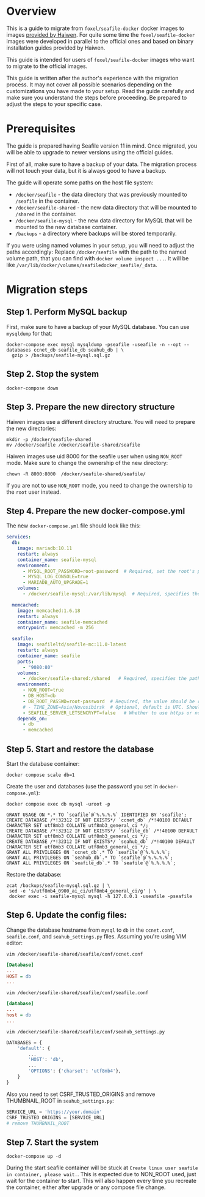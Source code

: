 # Overview

This is a guide to migrate from `foxel/seafile-docker` docker images 
 to images [provided by Haiwen](https://manual.seafile.com/latest/setup/setup_ce_by_docker/).
For quite some time the `foxel/seafile-docker` images were developed in parallel to the official ones 
 and based on binary installation guides provided by Haiwen.

This guide is intended for users of `foxel/seafile-docker` images who want to migrate to the official images.

This guide is written after the author's experience with the migration process. 
 It may not cover all possible scenarios depending on the customizations you have made to your setup.
 Read the guide carefully and make sure you understand the steps before proceeding.
 Be prepared to adjust the steps to your specific case.

# Prerequisites

The guide is prepared having Seafile version 11 in mind. Once migrated, you will be able to upgrade to newer versions 
 using the official guides.

First of all, make sure to have a backup of your data. The migration process will not touch your data, but it is always 
 good to have a backup.

The guide will operate some paths on the host file system:
- `/docker/seafile` - the data directory that was previously mounted to `/seafile` in the container.
- `/docker/seafile-shared` - the new data directory that will be mounted to `/shared` in the container.
- `/docker/seafile-mysql` - the new data directory for MySQL that will be mounted to the new database container.
- `/backups` - a directory where backups will be stored temporarily.

If you were using named volumes in your setup, you will need to adjust the paths accordingly:
 Replace `/docker/seafile` with the path to the named volume path, that you can find with `docker volume inspect ...`. 
 It will be like `/var/lib/docker/volumes/seafiledocker_seafile/_data`. 

# Migration steps

## Step 1. Perform MySQL backup

First, make sure to have a backup of your MySQL database. You can use `mysqldump` for that:

```shell
docker-compose exec mysql mysqldump -pseafile -useafile -n --opt --databases ccnet_db seafile_db seahub_db | \
  gzip > /backups/seafile-mysql.sql.gz
```

## Step 2. Stop the system

```shell
docker-compose down
```

## Step 3. Prepare the new directory structure

Haiwen images use a different directory structure. You will need to prepare the new directories:

```shell
mkdir -p /docker/seafile-shared
mv /docker/seafile /docker/seafile-shared/seafile
```

Haiwen images use uid 8000 for the seafile user when using `NON_ROOT` mode. 
 Make sure to change the ownership of the new directory:

```shell
chown -R 8000:8000  /docker/seafile-shared/seafile/
```

If you are not to use `NON_ROOT` mode, you need to change the ownership to the `root` user instead.

## Step 4. Prepare the new docker-compose.yml

The new `docker-compose.yml` file should look like this:

```yaml
services:
  db:
    image: mariadb:10.11
    restart: always
    container_name: seafile-mysql
    environment:
      - MYSQL_ROOT_PASSWORD=root-password  # Required, set the root's password of MySQL service.
      - MYSQL_LOG_CONSOLE=true
      - MARIADB_AUTO_UPGRADE=1
    volumes:
      - /docker/seafile-mysql:/var/lib/mysql  # Required, specifies the path to MySQL data persistent store.

  memcached:
    image: memcached:1.6.18
    restart: always
    container_name: seafile-memcached
    entrypoint: memcached -m 256

  seafile:
    image: seafileltd/seafile-mc:11.0-latest
    restart: always
    container_name: seafile
    ports:
      - "9080:80"
    volumes:
      - /docker/seafile-shared:/shared   # Required, specifies the path to Seafile data persistent store.
    environment:
      - NON_ROOT=true
      - DB_HOST=db
      - DB_ROOT_PASSWD=root-password  # Required, the value should be root's password of MySQL service.
      # - TIME_ZONE=Asia/Novosibirsk  # Optional, default is UTC. Should be uncommented and set to your local time zone.
      - SEAFILE_SERVER_LETSENCRYPT=false   # Whether to use https or not.
    depends_on:
      - db
      - memcached
```
## Step 5. Start and restore the database

Start the database container:

```shell
docker compose scale db=1
```

Create the user and databases (use the password you set in `docker-compose.yml`):

```shell
docker compose exec db mysql -uroot -p
```

```mysql
GRANT USAGE ON *.* TO `seafile`@`%.%.%.%` IDENTIFIED BY 'seafile';
CREATE DATABASE /*!32312 IF NOT EXISTS*/ `ccnet_db` /*!40100 DEFAULT CHARACTER SET utf8mb3 COLLATE utf8mb3_general_ci */;
CREATE DATABASE /*!32312 IF NOT EXISTS*/ `seafile_db` /*!40100 DEFAULT CHARACTER SET utf8mb3 COLLATE utf8mb3_general_ci */;
CREATE DATABASE /*!32312 IF NOT EXISTS*/ `seahub_db` /*!40100 DEFAULT CHARACTER SET utf8mb3 COLLATE utf8mb3_general_ci */;
GRANT ALL PRIVILEGES ON `ccnet_db`.* TO `seafile`@`%.%.%.%`;
GRANT ALL PRIVILEGES ON `seahub_db`.* TO `seafile`@`%.%.%.%`;
GRANT ALL PRIVILEGES ON `seafile_db`.* TO `seafile`@`%.%.%.%`;
```
Restore the database:

```shell
zcat /backups/seafile-mysql.sql.gz | \
 sed -e 's/utf8mb4_0900_ai_ci/utf8mb4_general_ci/g' | \
 docker exec -i seafile-mysql mysql -h 127.0.0.1 -useafile -pseafile
```

## Step 6. Update the config files:

Change the database hostname from `mysql` to `db` in the `ccnet.conf`, `seafile.conf`, and `seahub_settings.py` files.
 Assuming you're using VIM editor:

```shell
vim /docker/seafile-shared/seafile/conf/ccnet.conf
```

```ini
[Database]
...
HOST = db
...
```

```shell
vim /docker/seafile-shared/seafile/conf/seafile.conf
```

```ini
[database]
...
host = db
...
```

```shell
vim /docker/seafile-shared/seafile/conf/seahub_settings.py
```

```python
DATABASES = {
    'default': {
        ...
        'HOST': 'db',
        ...
        'OPTIONS': {'charset': 'utf8mb4'},
    }
}
```

Also you need to set CSRF_TRUSTED_ORIGINS and remove THUMBNAIL_ROOT in `seahub_settings.py`:

```python
SERVICE_URL = 'https://your.domain'
CSRF_TRUSTED_ORIGINS = [SERVICE_URL]
# remove THUMBNAIL_ROOT
```

## Step 7. Start the system

```shell
docker-compose up -d
```

During the start seafile container will be stuck at `Create linux user seafile in container, please wait.`. 
 This is expected due to NON_ROOT used, just wait for the container to start.
 This will also happen every time you recreate the container, either after upgrade or any compose file change.
